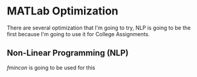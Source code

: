 # MATLab Optimization
There are several optimization that I'm going to try, NLP is going to be the first because
I'm going to use it for College Assignments.

## Non-Linear Programming (NLP)
*fmincon* is going to be used for this 
